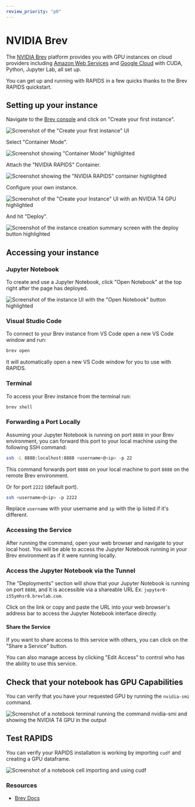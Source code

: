 ```yaml
---
review_priority: "p0"
---
```


# NVIDIA Brev

The [NVIDIA Brev](https://brev.dev/) platform provides you with GPU instances on cloud providers including [Amazon Web Services](https://aws.amazon.com/) and [Google Cloud](https://cloud.google.com) with CUDA, Python, Jupyter Lab, all set up.

You can get up and running with RAPIDS in a few quicks thanks to the Brev RAPIDS quickstart.

## Setting up your instance

Navigate to the [Brev console](https://console.brev.dev/) and click on "Create your first instance".

![Screenshot of the "Create your first instance" UI](/_static/images/platforms/brev/brev1.png)

Select "Container Mode".

![Screenshot showing "Container Mode" highlighted](/_static/images/platforms/brev/brev2.png)

Attach the "NVIDIA RAPIDS" Container.

![Screenshot showing the "NVIDIA RAPIDS" container highlighted](/_static/images/platforms/brev/brev3.png)

Configure your own instance.

![Screenshot of the "Create your Instance" UI with an NVIDIA T4 GPU highlighted](/_static/images/platforms/brev/brev4.png)

And hit "Deploy".

![Screenshot of the instance creation summary screen with the deploy button highlighted](/_static/images/platforms/brev/brev5.png)

## Accessing your instance

### Jupyter Notebook

To create and use a Jupyter Notebook, click "Open Notebook" at the top right after the page has deployed.

![Screenshot of the instance UI with the "Open Notebook" button highlighted](/_static/images/platforms/brev/brev8.png)

### Visual Studio Code

To connect to your Brev instance from VS Code open a new VS Code window and run:

```bash
brev open
```

It will automatically open a new VS Code window for you to use with RAPIDS.

### Terminal

To access your Brev instance from the terminal run:

```bash
brev shell
```

### Forwarding a Port Locally

Assuming your Jupyter Notebook is running on port `8888` in your Brev environment, you can forward this port to your local machine using the following SSH command:

```bash
ssh -L 8888:localhost:8888 <username>@<ip> -p 22
```

This command forwards port `8888` on your local machine to port `8888` on the remote Brev environment.

Or for port `2222` (default port).

```bash
ssh <username>@<ip> -p 2222
```

Replace `username` with your username and `ip` with the ip listed if it's different.

### Accessing the Service

After running the command, open your web browser and navigate to your local host. You will be able to access the Jupyter Notebook running in your Brev environment as if it were running locally.

### Access the Jupyter Notebook via the Tunnel

The "Deployments" section will show that your Jupyter Notebook is running on port `8888`, and it is accessible via a shareable URL Ex: `jupyter0-i55ymhsr8.brevlab.com`.

Click on the link or copy and paste the URL into your web browser's address bar to access the Jupyter Notebook interface directly.

#### Share the Service

If you want to share access to this service with others, you can click on the "Share a Service" button.

You can also manage access by clicking "Edit Access" to control who has the ability to use this service.

## Check that your notebook has GPU Capabilities

You can verify that you have your requested GPU by running the `nvidia-smi` command.

![Screenshot of a notebook terminal running the command nvidia-smi and showing the NVIDIA T4 GPU in the output](/_static/images/platforms/brev/brev6.png)

## Test RAPIDS

You can verify your RAPIDS installation is working by importing `cudf` and creating a GPU dataframe.

![Screenshot of a notebook cell importing and using cudf](/_static/images/platforms/brev/brev7.png)

### Resources

- [Brev Docs](https://brev.dev/)

